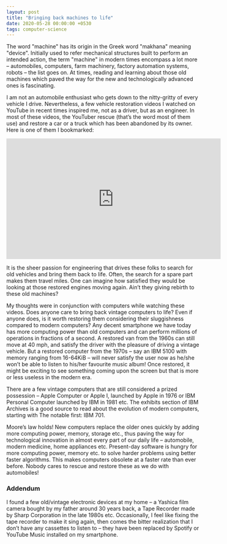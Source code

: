 ```yaml
---
layout: post
title: "Bringing back machines to life"
date: 2020-05-28 00:00:00 +0530
tags: computer-science
---
```


The word "machine" has its origin in the Greek word "makhana" meaning "device". Initially used to refer mechanical structures built to perform an intended action, the term "machine" in modern times encompass a lot more – automobiles, computers, farm machinery, factory automation systems, robots – the list goes on. At times, reading and learning about those old machines which paved the way for the new and technologically advanced ones is fascinating.

I am not an automobile enthusiast who gets down to the nitty-gritty of every vehicle I drive. Nevertheless, a few vehicle restoration videos I watched on YouTube in recent times inspired me, not as a driver, but as an engineer. In most of these videos, the YouTuber rescue (that’s the word most of them use) and restore a car or a truck which has been abandoned by its owner. Here is one of them I bookmarked:

<iframe width="560" height="315" src="https://www.youtube-nocookie.com/embed/z_aoJDpkjmM" title="YouTube video player" frameborder="0" allow="accelerometer; autoplay; clipboard-write; encrypted-media; gyroscope; picture-in-picture" allowfullscreen></iframe>

It is the sheer passion for engineering that drives these folks to search for old vehicles and bring them back to life. Often, the search for a spare part makes them travel miles. One can imagine how satisfied they would be looking at those restored engines moving again. Ain’t they giving rebirth to these old machines?

My thoughts were in conjunction with computers while watching these videos. Does anyone care to bring back vintage computers to life? Even if anyone does, is it worth restoring them considering their sluggishness compared to modern computers? Any decent smartphone we have today has more computing power than old computers and can perform millions of operations in fractions of a second. A restored van from the 1960s can still move at 40 mph, and satisfy the driver with the pleasure of driving a vintage vehicle. But a restored computer from the 1970s – say an IBM 5100 with memory ranging from 16-64KiB – will never satisfy the user now as he/she won’t be able to listen to his/her favourite music album! Once restored, it might be exciting to see something coming upon the screen but that is more or less useless in the modern era.

There are a few vintage computers that are still considered a prized possession – Apple Computer or Apple I, launched by Apple in 1976 or IBM Personal Computer launched by IBM in 1981 etc. The exhibits section of IBM Archives is a good source to read about the evolution of modern computers, starting with The notable first: IBM 701.

Moore’s law holds! New computers replace the older ones quickly by adding more computing power, memory, storage etc., thus paving the way for technological innovation in almost every part of our daily life – automobile, modern medicine, home appliances etc. Present-day software is hungry for more computing power, memory etc. to solve harder problems using better faster algorithms. This makes computers obsolete at a faster rate than ever before. Nobody cares to rescue and restore these as we do with automobiles!

### Addendum

I found a few old/vintage electronic devices at my home – a Yashica film camera bought by my father around 30 years back, a Tape Recorder made by Sharp Corporation in the late 1980s etc. Occasionally, I feel like fixing the tape recorder to make it sing again, then comes the bitter realization that I don’t have any cassettes to listen to – they have been replaced by Spotify or YouTube Music installed on my smartphone.
